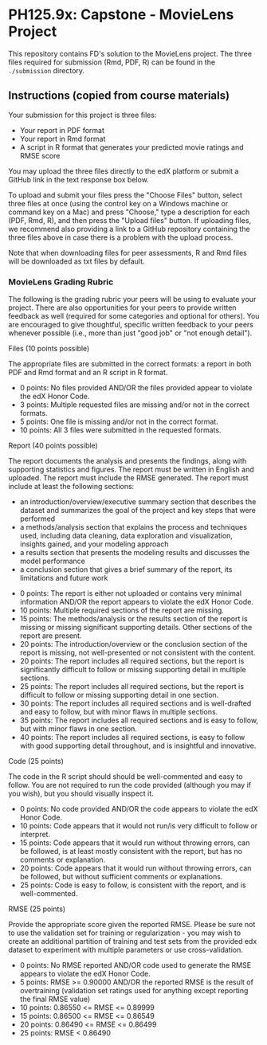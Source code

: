 # PH125.9x: Capstone - MovieLens Project

This repository contains FD's solution to the MovieLens project.
The three files required for submission (Rmd, PDF, R) can be found in the
`./submission` directory.  


## Instructions (copied from course materials)

Your submission for this project is three files:

- Your report in PDF format
- Your report in Rmd format
- A script in R format that generates your predicted movie ratings and RMSE score

You may upload the three files directly to the edX platform or submit a GitHub link in the text response box below.

To upload and submit your files press the "Choose Files" button, select three files at once (using the control key on a Windows machine or command key on a Mac) and press "Choose," type a description for each (PDF, Rmd, R), and then press the "Upload files" button. If uploading files, we recommend also providing a link to a GitHub repository containing the three files above in case there is a problem with the upload process.

Note that when downloading files for peer assessments, R and Rmd files will be downloaded as txt files by default. 


### MovieLens Grading Rubric

The following is the grading rubric your peers will be using to evaluate your project. There are also opportunities for your peers to provide written feedback as well (required for some categories and optional for others). You are encouraged to give thoughtful, specific written feedback to your peers whenever possible (i.e., more than just "good job" or "not enough detail").


Files (10 points possible)

The appropriate files are submitted in the correct formats: a report in both PDF and Rmd format and an R script in R format.

- 0 points: No files provided AND/OR the files provided appear to violate the edX Honor Code.
- 3 points: Multiple requested files are missing and/or not in the correct formats.
- 5 points: One file is missing and/or not in the correct format.
- 10 points: All 3 files were submitted in the requested formats.

Report (40 points possible)

The report documents the analysis and presents the findings, along with supporting statistics and figures. The report must be written in English and uploaded. The report must include the RMSE generated. The report must include at least the following sections:

+ an introduction/overview/executive summary section that describes the dataset and summarizes the goal of the project and key steps that were performed
+ a methods/analysis section that explains the process and techniques used, including data cleaning, data exploration and visualization, insights gained, and your modeling approach
+ a results section that presents the modeling results and discusses the model performance
+ a conclusion section that gives a brief summary of the report, its limitations and future work  
  
  
- 0 points: The report is either not uploaded or contains very minimal information AND/OR the report appears to violate the edX Honor Code.
- 10 points: Multiple required sections of the report are missing.
- 15 points: The methods/analysis or the results section of the report is missing or missing significant supporting details. Other sections of the report are present.
- 20 points: The introduction/overview or the conclusion section of the report is missing, not well-presented or not consistent with the content.
- 20 points: The report includes all required sections, but the report is significantly difficult to follow or missing supporting detail in multiple sections.
- 25 points: The report includes all required sections, but the report is difficult to follow or missing supporting detail in one section.
- 30 points: The report includes all required sections and is well-drafted and easy to follow, but with minor flaws in multiple sections.
- 35 points: The report includes all required sections and is easy to follow, but with minor flaws in one section.
- 40 points: The report includes all required sections, is easy to follow with good supporting detail throughout, and is insightful and innovative. 

Code (25 points)

The code in the R script should should be well-commented and easy to follow. You are not required to run the code provided (although you may if you wish), but you should visually inspect it.

- 0 points: No code provided AND/OR the code appears to violate the edX Honor Code.
- 10 points: Code appears that it would not run/is very difficult to follow or interpret.
- 15 points: Code appears that it would run without throwing errors, can be followed, is at least mostly consistent with the report, but has no comments or explanation.
- 20 points: Code appears that it would run without throwing errors, can be followed, but without sufficient comments or explanations.
- 25 points: Code is easy to follow, is consistent with the report, and is well-commented.

RMSE (25 points)

Provide the appropriate score given the reported RMSE. Please be sure not to use the validation set for training or regularization - you may wish to create an additional partition of training and test sets from the provided edx dataset to experiment with multiple parameters or use cross-validation.

- 0 points: No RMSE reported AND/OR code used to generate the RMSE appears to violate the edX Honor Code.
- 5 points: RMSE >= 0.90000 AND/OR the reported RMSE is the result of overtraining (validation set ratings used for anything except reporting the final RMSE value)
- 10 points: 0.86550 <= RMSE <= 0.89999
- 15 points: 0.86500 <= RMSE <= 0.86549
- 20 points: 0.86490 <= RMSE <= 0.86499
- 25 points: RMSE < 0.86490
